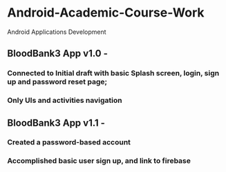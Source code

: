 # Android-Academic-Course-Work
Android Applications Development

## BloodBank3 App v1.0 - 
### Connected to Initial draft with basic Splash screen, login, sign up and password reset page; 
### Only UIs and activities navigation
## BloodBank3 App v1.1 - 
### Created a password-based account
### Accomplished basic user sign up, and link to firebase  
